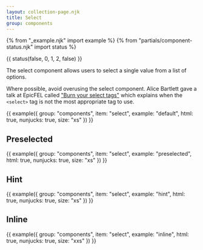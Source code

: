 ```yaml
---
layout: collection-page.njk
title: Select
group: components
---
```


{% from "_example.njk" import example %}
{% from "partials/component-status.njk" import status %}

{{ status(false, 0, 1, 2, false) }}

The select component allows users to select a single value from a list of options.

Where possible, avoid overusing the select component. Alice Bartlett gave a talk at EpicFEL called ["Burn your select tags"](https://www.youtube.com/watch?v=CUkMCQR4TpY) which explains when the `<select>` tag is not the most appropriate tag to use.

{{ example({ group: "components", item: "select", example: "default", html: true, nunjucks: true, size: "xs" }) }}

## Preselected

{{ example({ group: "components", item: "select", example: "preselected", html: true, nunjucks: true, size: "xs" }) }}

## Hint

{{ example({ group: "components", item: "select", example: "hint", html: true, nunjucks: true, size: "xs" }) }}

<!-- ## Error

{{ example({ group: "components", item: "select", example: "error", html: true, nunjucks: true, size: "xs" }) }} -->

## Inline

{{ example({ group: "components", item: "select", example: "inline", html: true, nunjucks: true, size: "xxs" }) }}
